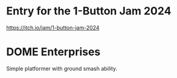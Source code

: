 # Entry for the 1-Button Jam 2024
https://itch.io/jam/1-button-jam-2024

# DOME Enterprises
Simple platformer with ground smash ability.
